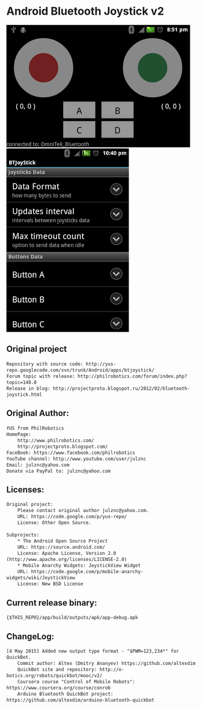 Android Bluetooth Joystick v2
=============================

![Main screen](/screenshots/main_screen.png?raw=true "Main screen")
![Options menu](/screenshots/options_menu.png?raw=true "Options menu")

Original project
-----------------------------
    Repository with source code: http://yus-repo.googlecode.com/svn/trunk/Android/apps/btjoystick/
    Forum topic with release: http://philrobotics.com/forum/index.php?topic=148.0
    Release in blog: http://projectproto.blogspot.ru/2012/02/bluetooth-joystick.html

Original Author: 
-----------------------------
    YUS from PhilRobotics
    HomePage:
        http://www.philrobotics.com/
        http://projectproto.blogspot.com/
    FaceBook: https://www.facebook.com/philrobotics
    YouTube channel: http://www.youtube.com/user/julznc
    Email: julznc@yahoo.com
    Donate via PayPal to: julznc@yahoo.com

Licenses:
-----------------------------
    Original project: 
        Please contact original author julznc@yahoo.com.
        URL: https://code.google.com/p/yus-repo/
        License: Other Open Source.

    Subprojects:
        * The Android Open Source Project
        URL: https://source.android.com/
        License: Apache License, Version 2.0 (http://www.apache.org/licenses/LICENSE-2.0)
        * Mobile Anarchy Widgets: JoystickView Widget
        URL: https://code.google.com/p/mobile-anarchy-widgets/wiki/JoystickView
        License: New BSD License


Current release binary:
-----------------------------
    {$THIS_REPO}/app/build/outputs/apk/app-debug.apk

ChangeLog:
-----------------------------
    [4 May 2015] Added new output type format - "$PWM=123,234*" for QuickBot.
        Commit author: Altex (Dmitry Ananyev) https://github.com/altexdim
        QuickBot site and repository: http://o-botics.org/robots/quickbot/mooc/v2/
        Coursera course "Control of Mobile Robots": https://www.coursera.org/course/conrob
        Arduino Bluetooth QuickBot project: https://github.com/altexdim/arduino-bluetooth-quickbot
